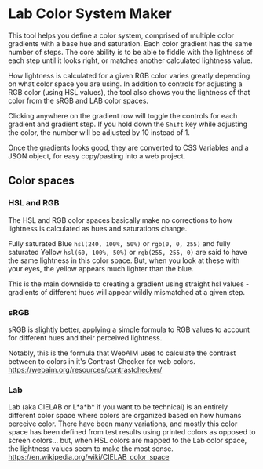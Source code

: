 # Lab Color System Maker

This tool helps you define a color system, comprised of multiple color gradients with a base hue and saturation. Each color gradient has the same number of steps. The core ability is to be able to fiddle with the lightness of each step until it looks right, or matches another calculated lightness value.

How lightness is calculated for a given RGB color varies greatly depending on what color space you are using. In addition to controls for adjusting a RGB color (using HSL values), the tool also shows you the lightness of that color from the sRGB and LAB color spaces.

Clicking anywhere on the gradient row will toggle the controls for each gradient and gradient step. If you hold down the `Shift` key while adjusting the color, the number will be adjusted by 10 instead of 1.

Once the gradients looks good, they are converted to CSS Variables and a JSON object, for easy copy/pasting into a web project.


## Color spaces

### HSL and RGB
The HSL and RGB color spaces basically make no corrections to how lightness is calculated as hues and saturations change. 

Fully saturated Blue `hsl(240, 100%, 50%)` or `rgb(0, 0, 255)` and fully saturated Yellow `hsl(60, 100%, 50%)` or `rgb(255, 255, 0)` are said to have the same lightness in this color space. But, when you look at these with your eyes, the yellow appears much lighter than the blue.

This is the main downside to creating a gradient using straight hsl values - gradients of different hues will appear wildly mismatched at a given step.

### sRGB

sRGB is slightly better, applying a simple formula to RGB values to account for different hues and their perceived lightness.

Notably, this is the formula that WebAIM uses to calculate the contrast between to colors in it's Contrast Checker for web colors. 
https://webaim.org/resources/contrastchecker/

### Lab

Lab (aka CIELAB or L\*a\*b\* if you want to be technical) is an entirely different color space where colors are organized based on how humans perceive color. There have been many variations, and mostly this color space has been defined from test results using printed colors as opposed to screen colors... but, when HSL colors are mapped to the Lab color space, the lightness values seem to make the most sense.
https://en.wikipedia.org/wiki/CIELAB_color_space